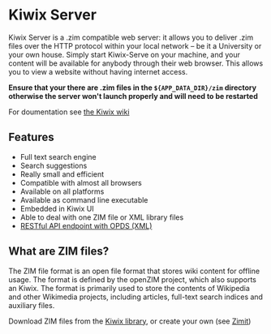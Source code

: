 # Kiwix Server

Kiwix Server is a .zim compatible web server: it allows you to deliver .zim files over the HTTP protocol within your local network – be it a University or your own house. Simply start Kiwix-Serve on your machine, and your content will be available for anybody through their web browser. This allows you to view a website without having internet access.


**Ensure that your there are .zim files in the `${APP_DATA_DIR}/zim` directory otherwise the server won't launch properly and will need to be restarted**

For doumentation see [the Kiwix wiki](https://wiki.kiwix.org/wiki/Kiwix-serve)

## Features

* Full text search engine
* Search suggestions
* Really small and efficient
* Compatible with almost all browsers
* Available on all platforms
* Available as command line executable
* Embedded in Kiwix UI
* Able to deal with one ZIM file or XML library files
* [RESTful API endpoint with OPDS (XML)](https://wiki.kiwix.org/wiki/OPDS)

## What are ZIM files?

The ZIM file format is an open file format that stores wiki content for offline usage. The format is defined by the openZIM project, which also supports an Kiwix. The format is primarily used to store the contents of Wikipedia and other Wikimedia projects, including articles, full-text search indices and auxiliary files.

Download ZIM files from the [Kiwix library](https://library.kiwix.org/#lang=eng), or create your own (see [Zimit](https://www.youzim.it/))